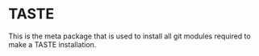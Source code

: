 TASTE
=====

This is the meta package that is used to install all git modules required to make a TASTE installation.
